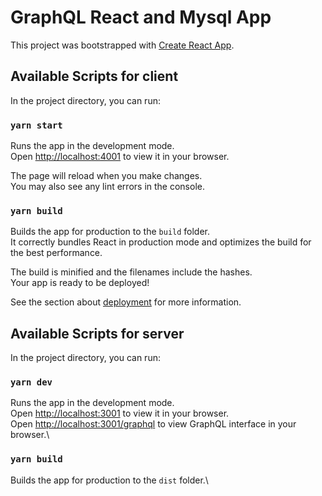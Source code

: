 # GraphQL React and Mysql App

This project was bootstrapped with [Create React App](https://github.com/facebook/create-react-app).

## Available Scripts for client

In the project directory, you can run:

### `yarn start`

Runs the app in the development mode.\
Open [http://localhost:4001](http://localhost:4001) to view it in your browser.

The page will reload when you make changes.\
You may also see any lint errors in the console.

### `yarn build`

Builds the app for production to the `build` folder.\
It correctly bundles React in production mode and optimizes the build for the best performance.

The build is minified and the filenames include the hashes.\
Your app is ready to be deployed!

See the section about [deployment](https://facebook.github.io/create-react-app/docs/deployment) for more information.

## Available Scripts for server

In the project directory, you can run:

### `yarn dev`

Runs the app in the development mode.\
Open [http://localhost:3001](http://localhost:3001) to view it in your browser.\
Open [http://localhost:3001/graphql](http://localhost:3001/graphql) to view GraphQL interface in your browser.\

### `yarn build`

Builds the app for production to the `dist` folder.\